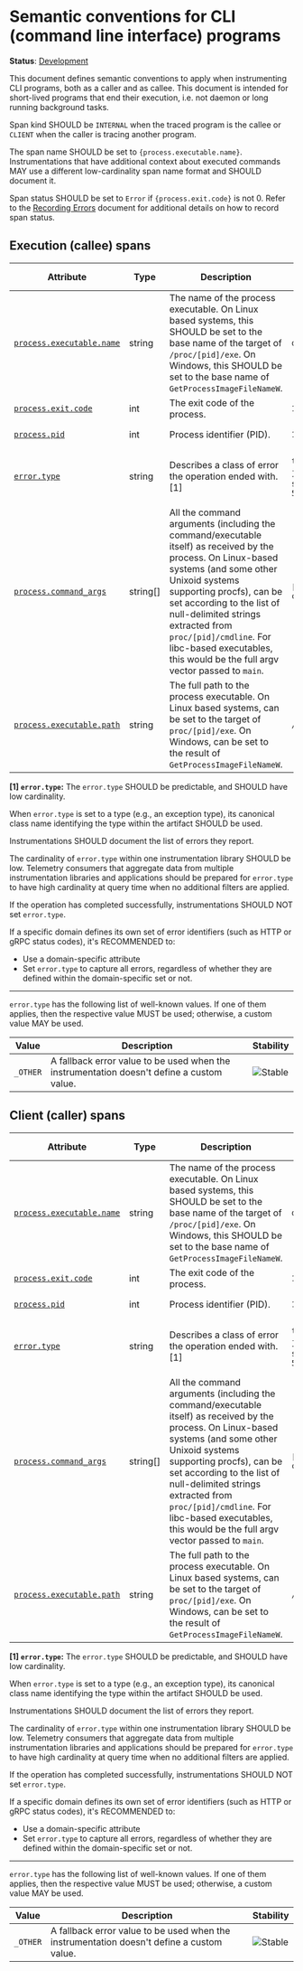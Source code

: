 <!--- Hugo front matter used to generate the website version of this page:
linkTitle: CLI programs
--->

# Semantic conventions for CLI (command line interface) programs

**Status**: [Development][DocumentStatus]

This document defines semantic conventions to apply when instrumenting CLI programs, both as a caller and as callee. This document is intended for short-lived programs that end their execution, i.e. not daemon or long running background tasks.

Span kind SHOULD be `INTERNAL` when the traced program is the callee or `CLIENT` when the caller is tracing another program.

The span name SHOULD be set to `{process.executable.name}`.
Instrumentations that have additional context about executed commands MAY use a different low-cardinality span name format and SHOULD document it.

Span status SHOULD be set to `Error` if `{process.exit.code}` is not 0. Refer to the [Recording Errors](/docs/general/recording-errors.md) document for
additional details on how to record span status.

<!-- TODO: context propagation https://github.com/open-telemetry/semantic-conventions/issues/1612 -->

## Execution (callee) spans

<!-- semconv span.cli.internal -->
<!-- NOTE: THIS TEXT IS AUTOGENERATED. DO NOT EDIT BY HAND. -->
<!-- see templates/registry/markdown/snippet.md.j2 -->
<!-- prettier-ignore-start -->
<!-- markdownlint-capture -->
<!-- markdownlint-disable -->

| Attribute  | Type | Description  | Examples  | [Requirement Level](https://opentelemetry.io/docs/specs/semconv/general/attribute-requirement-level/) | Stability |
|---|---|---|---|---|---|
| [`process.executable.name`](/docs/attributes-registry/process.md) | string | The name of the process executable. On Linux based systems, this SHOULD be set to the base name of the target of `/proc/[pid]/exe`. On Windows, this SHOULD be set to the base name of `GetProcessImageFileNameW`. | `otelcol` | `Required` | ![Experimental](https://img.shields.io/badge/-experimental-blue) |
| [`process.exit.code`](/docs/attributes-registry/process.md) | int | The exit code of the process. | `127` | `Required` | ![Experimental](https://img.shields.io/badge/-experimental-blue) |
| [`process.pid`](/docs/attributes-registry/process.md) | int | Process identifier (PID). | `1234` | `Required` | ![Experimental](https://img.shields.io/badge/-experimental-blue) |
| [`error.type`](/docs/attributes-registry/error.md) | string | Describes a class of error the operation ended with. [1] | `timeout`; `java.net.UnknownHostException`; `server_certificate_invalid`; `500` | `Conditionally Required` if and only if process.exit.code is not 0 | ![Stable](https://img.shields.io/badge/-stable-lightgreen) |
| [`process.command_args`](/docs/attributes-registry/process.md) | string[] | All the command arguments (including the command/executable itself) as received by the process. On Linux-based systems (and some other Unixoid systems supporting procfs), can be set according to the list of null-delimited strings extracted from `proc/[pid]/cmdline`. For libc-based executables, this would be the full argv vector passed to `main`. | `["cmd/otecol", "--config=config.yaml"]` | `Recommended` | ![Development](https://img.shields.io/badge/-development-blue) |
| [`process.executable.path`](/docs/attributes-registry/process.md) | string | The full path to the process executable. On Linux based systems, can be set to the target of `proc/[pid]/exe`. On Windows, can be set to the result of `GetProcessImageFileNameW`. | `/usr/bin/cmd/otelcol` | `Recommended` | ![Development](https://img.shields.io/badge/-development-blue) |

**[1] `error.type`:** The `error.type` SHOULD be predictable, and SHOULD have low cardinality.

When `error.type` is set to a type (e.g., an exception type), its
canonical class name identifying the type within the artifact SHOULD be used.

Instrumentations SHOULD document the list of errors they report.

The cardinality of `error.type` within one instrumentation library SHOULD be low.
Telemetry consumers that aggregate data from multiple instrumentation libraries and applications
should be prepared for `error.type` to have high cardinality at query time when no
additional filters are applied.

If the operation has completed successfully, instrumentations SHOULD NOT set `error.type`.

If a specific domain defines its own set of error identifiers (such as HTTP or gRPC status codes),
it's RECOMMENDED to:

- Use a domain-specific attribute
- Set `error.type` to capture all errors, regardless of whether they are defined within the domain-specific set or not.

---

`error.type` has the following list of well-known values. If one of them applies, then the respective value MUST be used; otherwise, a custom value MAY be used.

| Value  | Description | Stability |
|---|---|---|
| `_OTHER` | A fallback error value to be used when the instrumentation doesn't define a custom value. | ![Stable](https://img.shields.io/badge/-stable-lightgreen) |

<!-- markdownlint-restore -->
<!-- prettier-ignore-end -->
<!-- END AUTOGENERATED TEXT -->
<!-- endsemconv -->

## Client (caller) spans

<!-- semconv span.cli.client -->
<!-- NOTE: THIS TEXT IS AUTOGENERATED. DO NOT EDIT BY HAND. -->
<!-- see templates/registry/markdown/snippet.md.j2 -->
<!-- prettier-ignore-start -->
<!-- markdownlint-capture -->
<!-- markdownlint-disable -->

| Attribute  | Type | Description  | Examples  | [Requirement Level](https://opentelemetry.io/docs/specs/semconv/general/attribute-requirement-level/) | Stability |
|---|---|---|---|---|---|
| [`process.executable.name`](/docs/attributes-registry/process.md) | string | The name of the process executable. On Linux based systems, this SHOULD be set to the base name of the target of `/proc/[pid]/exe`. On Windows, this SHOULD be set to the base name of `GetProcessImageFileNameW`. | `otelcol` | `Required` | ![Experimental](https://img.shields.io/badge/-experimental-blue) |
| [`process.exit.code`](/docs/attributes-registry/process.md) | int | The exit code of the process. | `127` | `Required` | ![Experimental](https://img.shields.io/badge/-experimental-blue) |
| [`process.pid`](/docs/attributes-registry/process.md) | int | Process identifier (PID). | `1234` | `Required` | ![Experimental](https://img.shields.io/badge/-experimental-blue) |
| [`error.type`](/docs/attributes-registry/error.md) | string | Describes a class of error the operation ended with. [1] | `timeout`; `java.net.UnknownHostException`; `server_certificate_invalid`; `500` | `Conditionally Required` if and only if process.exit.code is not 0 | ![Stable](https://img.shields.io/badge/-stable-lightgreen) |
| [`process.command_args`](/docs/attributes-registry/process.md) | string[] | All the command arguments (including the command/executable itself) as received by the process. On Linux-based systems (and some other Unixoid systems supporting procfs), can be set according to the list of null-delimited strings extracted from `proc/[pid]/cmdline`. For libc-based executables, this would be the full argv vector passed to `main`. | `["cmd/otecol", "--config=config.yaml"]` | `Recommended` | ![Development](https://img.shields.io/badge/-development-blue) |
| [`process.executable.path`](/docs/attributes-registry/process.md) | string | The full path to the process executable. On Linux based systems, can be set to the target of `proc/[pid]/exe`. On Windows, can be set to the result of `GetProcessImageFileNameW`. | `/usr/bin/cmd/otelcol` | `Recommended` | ![Development](https://img.shields.io/badge/-development-blue) |

**[1] `error.type`:** The `error.type` SHOULD be predictable, and SHOULD have low cardinality.

When `error.type` is set to a type (e.g., an exception type), its
canonical class name identifying the type within the artifact SHOULD be used.

Instrumentations SHOULD document the list of errors they report.

The cardinality of `error.type` within one instrumentation library SHOULD be low.
Telemetry consumers that aggregate data from multiple instrumentation libraries and applications
should be prepared for `error.type` to have high cardinality at query time when no
additional filters are applied.

If the operation has completed successfully, instrumentations SHOULD NOT set `error.type`.

If a specific domain defines its own set of error identifiers (such as HTTP or gRPC status codes),
it's RECOMMENDED to:

- Use a domain-specific attribute
- Set `error.type` to capture all errors, regardless of whether they are defined within the domain-specific set or not.

---

`error.type` has the following list of well-known values. If one of them applies, then the respective value MUST be used; otherwise, a custom value MAY be used.

| Value  | Description | Stability |
|---|---|---|
| `_OTHER` | A fallback error value to be used when the instrumentation doesn't define a custom value. | ![Stable](https://img.shields.io/badge/-stable-lightgreen) |

<!-- markdownlint-restore -->
<!-- prettier-ignore-end -->
<!-- END AUTOGENERATED TEXT -->
<!-- endsemconv -->

[DocumentStatus]: https://opentelemetry.io/docs/specs/otel/document-status
